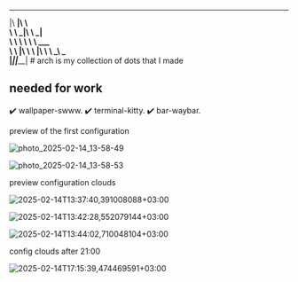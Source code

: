  ________  ________     
|\   ____\|\   ____\    
\ \  \___|\ \  \___|    
 \ \  \  __\ \  \  ___  
  \ \  \|\  \ \  \|\  \ 
   \ \_______\ \_______\
    \|_______|\|_______|  # arch is my collection of dots that I made

## needed for work

✔️ wallpaper-swww.  ✔️ terminal-kitty.  ✔️ bar-waybar.

preview of the first configuration

![photo_2025-02-14_13-58-49](https://github.com/user-attachments/assets/b83c17bc-0177-4055-a60f-3300b0355e62)

![photo_2025-02-14_13-58-53](https://github.com/user-attachments/assets/9885ac44-7af4-4945-9c5a-e53d36da25ea)

preview configuration clouds

![2025-02-14T13:37:40,391008088+03:00](https://github.com/user-attachments/assets/1e0c909c-da03-46f5-8687-3f5c238397c1)

![2025-02-14T13:42:28,552079144+03:00](https://github.com/user-attachments/assets/4deb93c6-81ec-4587-954d-9c2382cf18eb)

![2025-02-14T13:44:02,710048104+03:00](https://github.com/user-attachments/assets/caac360e-331d-4245-9d80-026253a2fd0e)

config clouds after 21:00 

![2025-02-14T17:15:39,474469591+03:00](https://github.com/user-attachments/assets/ba951485-6e06-4d31-a519-8ab64aedf2f6)
